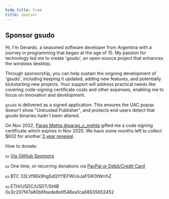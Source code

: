 ```yaml
---
hide_title: true
title: Sponsor
---
```


## Sponsor gsudo

Hi, I'm Gerardo, a seasoned software developer from Argentina with a journey in programming that began at the age of 15. My passion for technology led me to create 'gsudo', an open-source project that enhances the windows desktop.

Through sponsorship, you can help sustain the ongoing development of 'gsudo', including keeping it updated, adding new features, and potentially kickstarting new projects. Your support will address practical needs like covering code-signing certificate costs and other expenses, enabling me to focus on innovation and development.

`gsudo` is delivered as a signed application. This ensures the UAC popup doesn't show "Untrusted Publisher", and protects end users detect that gsudo binaries hadn´t been altered.

On Nov 2022, [Parag Mehta @parag_c_mehta](https://twitter.com/gerardo_gr/status/1595817336405168134) gifted me a code signing certificate which expires in Nov 2025. We have some months left to collect $632 for another [3 year renewal](https://signmycode.com/code-signing-certificates).

How to donate:

💵 [Via GitHub Sponsors](https://github.com/sponsors/gerardog)

💵 One time, or recurring donations via [PayPal or Debit/Credit Card](https://www.paypal.com/donate/?business=EGM43RDQ4VRWJ&no_recurring=0&item_name=%0APlease+help+me+dedicate+more+time+to+gsudo%21%0AIf+gsudo+has+improved+your+productivity%2C+please+contribute%21&currency_code=USD) 

💵 BTC 33LVf9Ek9hg5dQYf1EFWUoJaF5W3tWrrhZ

💵 ETH/USDC/USDT/SHIB 0x3c207f47a80b6feede8e9546ea1ca68635652452
